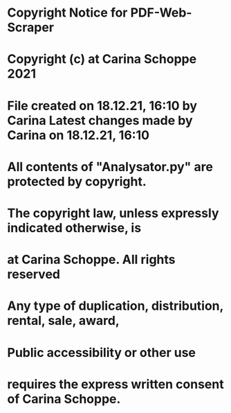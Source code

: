 #  Copyright Notice for PDF-Web-Scraper
#  Copyright (c) at Carina Schoppe 2021
#  File created on 18.12.21, 16:10 by Carina Latest changes made by Carina on 18.12.21, 16:10
#  All contents of "Analysator.py" are protected by copyright.
#  The copyright law, unless expressly indicated otherwise, is
#  at Carina Schoppe. All rights reserved
#  Any type of duplication, distribution, rental, sale, award,
#  Public accessibility or other use
#  requires the express written consent of Carina Schoppe.
